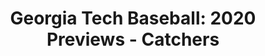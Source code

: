 ---
layout: post
title: "Georgia Tech Baseball: 2020 Previews - Catchers"
description: "How do you replace Kyle McCann?"
permalink: https://www.fromtherumbleseat.com/2020/2/6/21125978/georgia-tech-baseball-2020-previews-catchers-kyle-mccann-cameron-turley-danny-hall-cws-omaha
---